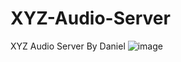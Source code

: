 # XYZ-Audio-Server
XYZ Audio Server By Daniel
![image](https://github.com/user-attachments/assets/7fcbb8d7-3052-4262-ad8d-5c5a0e26ef07)
